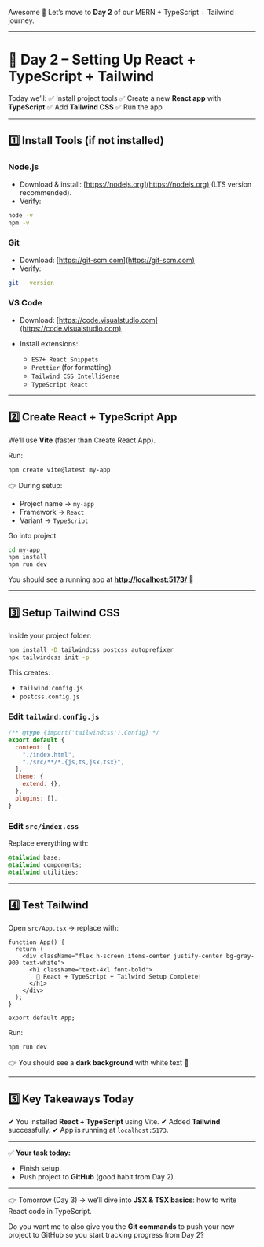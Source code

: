 Awesome 🚀 Let’s move to **Day 2** of our MERN + TypeScript + Tailwind journey.

---

# 📅 Day 2 – Setting Up React + TypeScript + Tailwind

Today we’ll:
✅ Install project tools
✅ Create a new **React app** with **TypeScript**
✅ Add **Tailwind CSS**
✅ Run the app

---

## 1️⃣ Install Tools (if not installed)

### Node.js

* Download & install: [https://nodejs.org](https://nodejs.org) (LTS version recommended).
* Verify:

```bash
node -v
npm -v
```

### Git

* Download: [https://git-scm.com](https://git-scm.com)
* Verify:

```bash
git --version
```

### VS Code

* Download: [https://code.visualstudio.com](https://code.visualstudio.com)
* Install extensions:

  * `ES7+ React Snippets`
  * `Prettier` (for formatting)
  * `Tailwind CSS IntelliSense`
  * `TypeScript React`

---

## 2️⃣ Create React + TypeScript App

We’ll use **Vite** (faster than Create React App).

Run:

```bash
npm create vite@latest my-app
```

👉 During setup:

* Project name → `my-app`
* Framework → `React`
* Variant → `TypeScript`

Go into project:

```bash
cd my-app
npm install
npm run dev
```

You should see a running app at **[http://localhost:5173/](http://localhost:5173/)** 🎉

---

## 3️⃣ Setup Tailwind CSS

Inside your project folder:

```bash
npm install -D tailwindcss postcss autoprefixer
npx tailwindcss init -p
```

This creates:

* `tailwind.config.js`
* `postcss.config.js`

### Edit `tailwind.config.js`

```js
/** @type {import('tailwindcss').Config} */
export default {
  content: [
    "./index.html",
    "./src/**/*.{js,ts,jsx,tsx}",
  ],
  theme: {
    extend: {},
  },
  plugins: [],
}
```

### Edit `src/index.css`

Replace everything with:

```css
@tailwind base;
@tailwind components;
@tailwind utilities;
```

---

## 4️⃣ Test Tailwind

Open `src/App.tsx` → replace with:

```tsx
function App() {
  return (
    <div className="flex h-screen items-center justify-center bg-gray-900 text-white">
      <h1 className="text-4xl font-bold">
        🚀 React + TypeScript + Tailwind Setup Complete!
      </h1>
    </div>
  );
}

export default App;
```

Run:

```bash
npm run dev
```

👉 You should see a **dark background** with white text 🎉

---

## 5️⃣ Key Takeaways Today

✔ You installed **React + TypeScript** using Vite.
✔ Added **Tailwind** successfully.
✔ App is running at `localhost:5173`.

---

✅ **Your task today:**

* Finish setup.
* Push project to **GitHub** (good habit from Day 2).

---

👉 Tomorrow (Day 3) → we’ll dive into **JSX & TSX basics**: how to write React code in TypeScript.

Do you want me to also give you the **Git commands** to push your new project to GitHub so you start tracking progress from Day 2?
